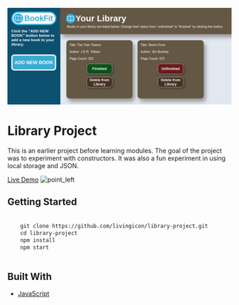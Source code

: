 ![alt text](https://github.com/livingicon/library-project/blob/main/images/library-project.png?raw=true)

<h1>Library Project</h1>

<p>This is an earlier project before learning modules. The goal of the project was to experiment with constructors. It was also a fun experiment in using local storage and JSON.</p>

<a href="https://livingicon.github.io/libray-project/" rel="nofollow">Live Demo</a>
<img class="emoji" alt="point_left" height="20" width="20" src="https://github.githubassets.com/images/icons/emoji/unicode/1f448.png">

<h2>Getting Started</h2>

<pre class="notranslate">
  <code>
    git clone https://github.com/livingicon/library-project.git
    cd library-project
    npm install
    npm start
  </code>
</pre>

<h2>Built With</h2>

<ul dir="auto">
  <li><a href="https://developer.mozilla.org/en-US/docs/Web/JavaScript" rel="nofollow">JavaScript</a></li>
</ul>